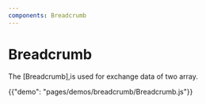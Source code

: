 ```yaml
---
components: Breadcrumb
---
```


# Breadcrumb

The [Breadcrumb],is used for exchange data of two array.

{{"demo": "pages/demos/breadcrumb/Breadcrumb.js"}}
